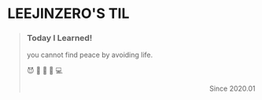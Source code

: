 # **LEEJINZERO'S TIL**

> ### **Today I Learned!**
>
> you cannot find peace by avoiding life.
>
> 😈 🥰 🥱 🙊 💻
>
> <div style="text-align:right">Since 2020.01</div>

<!-- <img src="https://hackernoon.com/images/f2px36fy.gif"> -->
